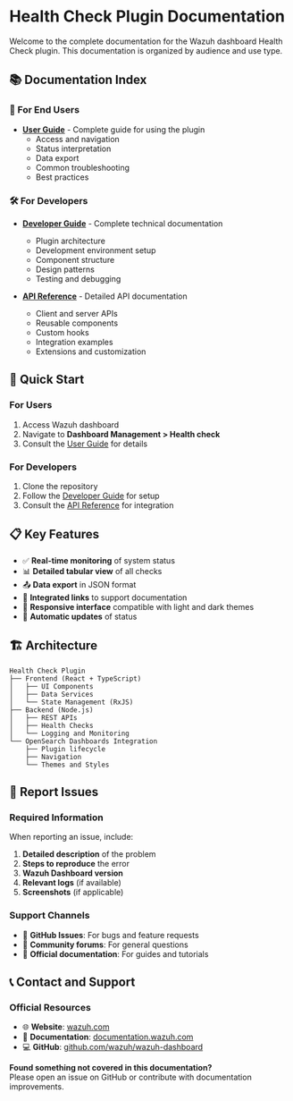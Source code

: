 # Health Check Plugin Documentation

Welcome to the complete documentation for the Wazuh dashboard Health Check plugin. This documentation is organized by audience and use type.

## 📚 Documentation Index

### 👥 For End Users

- **[User Guide](./USER_GUIDE.md)** - Complete guide for using the plugin
  - Access and navigation
  - Status interpretation
  - Data export
  - Common troubleshooting
  - Best practices

### 🛠️ For Developers

- **[Developer Guide](./DEVELOPER_GUIDE.md)** - Complete technical documentation

  - Plugin architecture
  - Development environment setup
  - Component structure
  - Design patterns
  - Testing and debugging

- **[API Reference](./API_REFERENCE.md)** - Detailed API documentation
  - Client and server APIs
  - Reusable components
  - Custom hooks
  - Integration examples
  - Extensions and customization

## 🚀 Quick Start

### For Users

1. Access Wazuh dashboard
2. Navigate to **Dashboard Management > Health check**
3. Consult the [User Guide](./USER_GUIDE.md) for details

### For Developers

1. Clone the repository
2. Follow the [Developer Guide](./DEVELOPER_GUIDE.md) for setup
3. Consult the [API Reference](./API_REFERENCE.md) for integration

## 📋 Key Features

- ✅ **Real-time monitoring** of system status
- 📊 **Detailed tabular view** of all checks
- 📤 **Data export** in JSON format
- 🔗 **Integrated links** to support documentation
- 🎨 **Responsive interface** compatible with light and dark themes
- 🔄 **Automatic updates** of status

## 🏗️ Architecture

```
Health Check Plugin
├── Frontend (React + TypeScript)
│   ├── UI Components
│   ├── Data Services
│   └── State Management (RxJS)
├── Backend (Node.js)
│   ├── REST APIs
│   ├── Health Checks
│   └── Logging and Monitoring
└── OpenSearch Dashboards Integration
    ├── Plugin lifecycle
    ├── Navigation
    └── Themes and Styles
```

## 🐛 Report Issues

### Required Information

When reporting an issue, include:

1. **Detailed description** of the problem
2. **Steps to reproduce** the error
3. **Wazuh Dashboard version**
4. **Relevant logs** (if available)
5. **Screenshots** (if applicable)

### Support Channels

- 🐛 **GitHub Issues**: For bugs and feature requests
- 💬 **Community forums**: For general questions
- 📖 **Official documentation**: For guides and tutorials

## 📞 Contact and Support

### Official Resources

- 🌐 **Website**: [wazuh.com](https://wazuh.com)
- 📖 **Documentation**: [documentation.wazuh.com](https://documentation.wazuh.com)
- 💻 **GitHub**: [github.com/wazuh/wazuh-dashboard](https://github.com/wazuh/wazuh-dashboard)

**Found something not covered in this documentation?**  
Please open an issue on GitHub or contribute with documentation improvements.
